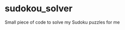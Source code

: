 # sudokou_solver
Small piece of code to solve my Sudoku puzzles for me                                                                                                                                                                                                                              
